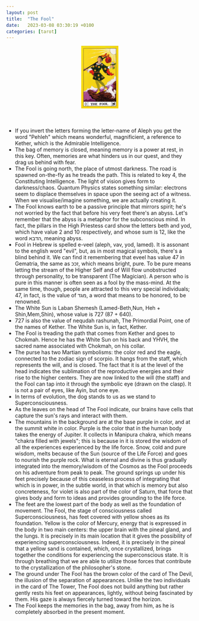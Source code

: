 ```yaml
---
layout: post
title:  "The Fool"
date:   2023-03-08 03:30:19 +0100
categories: [tarot]
---
```

<div style="text-align: center;">
  <img src="/images/fool.jpg" alt="the fool" style="width: 20%;" />
</div>
<br><br>


- If you invert the letters forming the letter-name of Aleph you get the word "Pehleh" which means wonderful, magnificient, a reference to Kether, which is the Admirable Intelligence.
- The bag of memory is closed, meaning memory is a power at rest, in this key. Often, memories are what hinders us in our quest, and they drag us behind with fear.
- The Fool is going north, the place of utmost darkness. The road is spawned on-the-fly as he treads the path. This is related to key 4, the Constituting Intelligence. The light of vision gives form to darkness/chaos. Quantum Physics states something similar: electrons seem to displace themselves in space upon the seeing act of a witness. When we visualise/imagine something, we are actually creating it.
- The Fool knows earth to be a passive principle that mirrors spirit; he's not worried by the fact that before his very feet there's an abyss. Let's remember that the abyss is a metaphor for the subconscious mind. In fact, the pillars in the High Priestess card show the letters beth and yod, which have value 2 and 10 respectively, and whose sum is 12, like the word הדבא, meaning  abyss.
- Fool in Hebrew is spelled e-veel (aleph, vav, yod, lamed). It is assonant to the english word "evil", but, as in most magical symbols, there's a blind behind it. We can find it remembering that eveel has value 47 in Gematria, the same as זככ, which means bright, pure. To be pure means letting the stream of the Higher Self and of Will flow unobstructed through personality, to be transparent (The Magician). A person who is pure in this manner is often seen as a fool by the mass-mind. At the same time, though, people are attracted to this very special individuals; 47, in fact, is the value of מגד, a word that means to be honored, to be renowned.
- The White Sun is Laban Shemesh (Lamed-Beth,Nun, Heh + Shin,Mem,Shin), whose value is 727 (87 + 640).
- 727 is also the value of nequdah rashunah, The Primordial Point, one of the names of Kether. The White Sun is, in fact, Kether.
- The Fool is treading the path that comes from Kether and goes to Chokmah. Hence he has the White Sun on his back and YHVH, the sacred name associated with Chokmah, on his collar.
- The purse has two Martian symbolisms: the color red and the eagle, connected to the zodiac sign of scorpio. It hangs from the staff, which represents the will, and is closed. The fact that it is at the level of the head indicates the sublimation of the reproductive energies and their rise to the higher centers. They are now linked to the will (the staff) and the Fool can tap into it through the symbolic eye (drawn on the clasp). It is not a pair of eyes, like Ayin, but one eye.
- In terms of evolution, the dog stands to us as we stand to Superconsciousness.
- As the leaves on the head of The Fool indicate, our brains have cells that capture the sun's rays and interact with them.
- The mountains in the background are at the base purple in color, and at the summit white in color. Purple is the color that in the human body takes the energy of Jupiter. It collects in Manipura chakra, which means "chakra filled with jewels"; this is because in it is stored the wisdom of all the experiences experienced by the life force. Snow, cold and pure wisdom, melts because of the Sun (source of the Life Force) and goes to nourish the purple rock. What is eternal and divine is thus gradually integrated into the memory/wisdom of the Cosmos as the Fool proceeds on his adventure from peak to peak. The ground springs up under his feet precisely because of this ceaseless process of integrating that which is in power, in the subtle world, in that which is memory but also concreteness, for violet is also part of the color of Saturn, that force that gives body and form to ideas and provides grounding to the life force.
- The feet are the lowest part of the body as well as the foundation of movement. The Fool, the stage of consciousness called Superconsciousness, has feet covered with yellow shoes as its foundation. Yellow is the color of Mercury, energy that is expressed in the body in two main centers: the upper brain with the pineal gland, and the lungs. It is precisely in its main location that it gives the possibility of experiencing superconsciousness. Indeed, it is precisely in the pineal that a yellow sand is contained, which, once crystallized, brings together the conditions for experiencing the superconscious state. It is through breathing that we are able to utilize those forces that contribute to the crystallization of the philosopher's stone.
- The ground under The Fool has the brown color of the card of The Devil, the illusion of the separation of appearances. Unlike the two individuals in the card of The Tower, The Fool does not build anything but rather gently rests his feet on appearances, lightly, without being fascinated by them. His gaze is always fiercely turned toward the horizon.
- The Fool keeps the memories in the bag, away from him, as he is completely absorbed in the present moment.